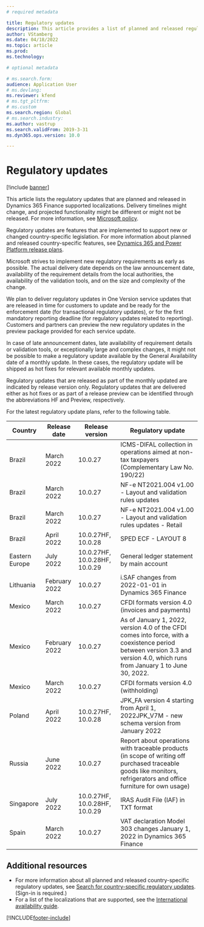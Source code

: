 ```yaml
---
# required metadata

title: Regulatory updates
description: This article provides a list of planned and released regulatory updates for Microsoft Dynamics 365 Finance.
author: VStamberg
ms.date: 04/18/2022
ms.topic: article
ms.prod: 
ms.technology: 

# optional metadata

# ms.search.form:
audience: Application User
# ms.devlang: 
ms.reviewer: kfend
# ms.tgt_pltfrm: 
# ms.custom
ms.search.region: Global
# ms.search.industry: 
ms.author: vastrup
ms.search.validFrom: 2019-3-31
ms.dyn365.ops.version: 10.0

---
```


# Regulatory updates

[!include [banner](../includes/banner.md)]

This article lists the regulatory updates that are planned and released in Dynamics 365 Finance supported localizations. Delivery timelines might change, and projected functionality might be different or might not be released. For more information, see [Microsoft policy](https://go.microsoft.com/fwlink/p/?linkid=2007332). 

Regulatory updates are features that are implemented to support new or changed country-specific legislation. For more information about planned and released country-specific features, see [Dynamics 365 and Power Platform release plans](/business-applications-release-notes/index).

Microsoft strives to implement new regulatory requirements as early as possible. The actual delivery date depends on the law announcement date, availability of the requirement details from the local authorities, the availability of the validation tools, and on the size and complexity of the change.

We plan to deliver regulatory updates in One Version service updates that are released in time for customers to update and be ready for the enforcement date (for transactional regulatory updates), or for the first mandatory reporting deadline (for regulatory updates related to reporting). Customers and partners can preview the new regulatory updates in the preview package provided for each service update.

In case of late announcement dates, late availability of requirement details or validation tools, or exceptionally large and complex changes, it might not be possible to make a regulatory update available by the General Availability date of a monthly update. In these cases, the regulatory update will be shipped as hot fixes for relevant available monthly updates.

Regulatory updates that are released as part of the monthly updated are indicated by release version only. Regulatory updates that are delivered either as hot fixes or as part of a release preview can be identified through the abbreviations HF and Preview, respectively. 

For the latest regulatory update plans, refer to the following table.   

|Country|Release date|Release version|Regulatory update|
|--------------------|---------------|-------|-------| 
|      Brazil         |   March 2022    | 10.0.27        |    ICMS-DIFAL collection in operations aimed at non-tax taxpayers (Complementary Law No. 190/22)  |
|      Brazil         |   March 2022         | 10.0.27         |    NF-e NT2021.004  v1.00 - Layout and validation rules updates  |
|      Brazil         |   March 2022         | 10.0.27         |    NF-e NT2021.004  v1.00 - Layout and validation rules updates - Retail  |
|      Brazil         |   April 2022         | 10.0.27HF, 10.0.28         |    SPED ECF - LAYOUT 8  |
|      Eastern Europe         |   July 2022         | 10.0.27HF, 10.0.28HF, 10.0.29         |    General ledger statement by main account  |
|      Lithuania|   February 2022 | 10.0.27 | i.SAF changes from 2022-01-01 in Dynamics 365 Finance  |
|      Mexico         |   March 2022      | 10.0.27      |   CFDI formats version 4.0 (invoices and payments)  |
|      Mexico         |   February 2022      | 10.0.27      |   As of January 1, 2022, version 4.0 of the CFDI comes into force, with a coexistence period between version 3.3 and version 4.0, which runs from January 1 to June 30, 2022.  |
|      Mexico         |   March 2022      | 10.0.27      |   CFDI formats version 4.0 (withholding)  |
|      Poland          |   April 2022     | 10.0.27HF, 10.0.28     |   JPK_FA version 4 starting from April 1, 2022JPK_V7M - new schema version from January 2022 |
|      Russia          |   June 2022     | 10.0.27    |  Report about operations with traceable products (in scope of writing off purchased traceable goods like monitors, refrigerators and office furniture for own usage)|
|      Singapore      |   July 2022| 10.0.27HF, 10.0.28HF, 10.0.29 | IRAS Audit File (IAF) in TXT format|
|      Spain      |   March 2022| 10.0.27 | VAT declaration Model 303 changes January 1, 2022 in Dynamics 365 Finance|


## Additional resources
- For more information about all planned and released country-specific regulatory updates, see [Search for country-specific regulatory updates](search-for-regulatory-updates.md). (Sign-in is required.)
- For a list of the localizations that are supported, see the [International availability guide](https://aka.ms/dynamics_365_international_availability_deck).



[!INCLUDE[footer-include](../../includes/footer-banner.md)]
